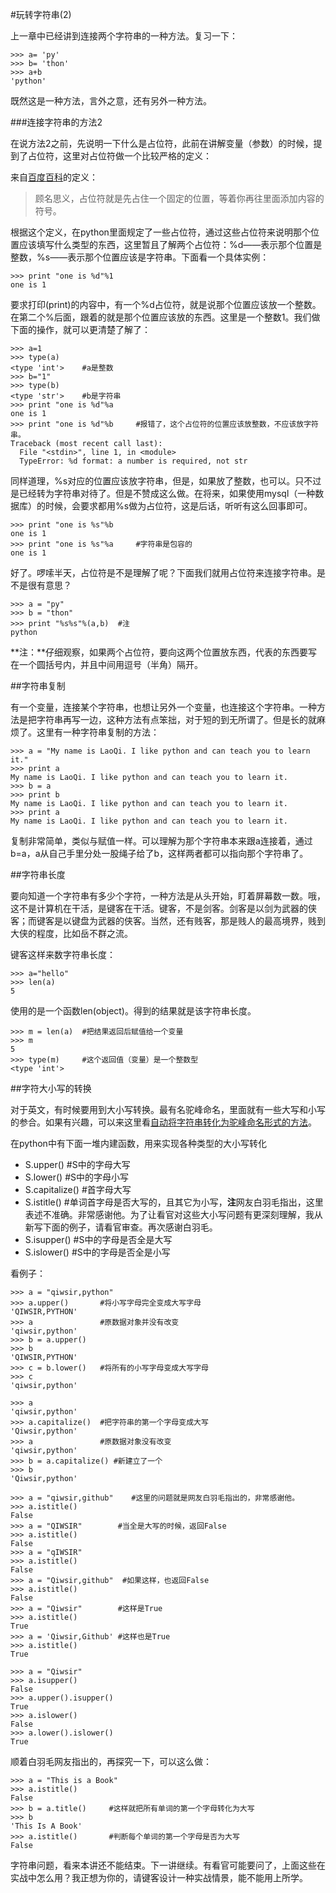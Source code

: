 #玩转字符串(2)

上一章中已经讲到连接两个字符串的一种方法。复习一下：

    >>> a= 'py'
    >>> b= 'thon'
    >>> a+b
    'python'

既然这是一种方法，言外之意，还有另外一种方法。

###连接字符串的方法2

在说方法2之前，先说明一下什么是占位符，此前在讲解变量（参数）的时候，提到了占位符，这里对占位符做一个比较严格的定义：

来自[百度百科](http://baike.baidu.com/view/873819.htm)的定义：

>顾名思义，占位符就是先占住一个固定的位置，等着你再往里面添加内容的符号。

根据这个定义，在python里面规定了一些占位符，通过这些占位符来说明那个位置应该填写什么类型的东西，这里暂且了解两个占位符：%d——表示那个位置是整数，%s——表示那个位置应该是字符串。下面看一个具体实例：

    >>> print "one is %d"%1
    one is 1

要求打印(print)的内容中，有一个%d占位符，就是说那个位置应该放一个整数。在第二个%后面，跟着的就是那个位置应该放的东西。这里是一个整数1。我们做下面的操作，就可以更清楚了解了：

    >>> a=1
    >>> type(a)
    <type 'int'>    #a是整数
    >>> b="1"
    >>> type(b)
    <type 'str'>    #b是字符串
    >>> print "one is %d"%a
    one is 1
    >>> print "one is %d"%b     #报错了，这个占位符的位置应该放整数，不应该放字符串。
    Traceback (most recent call last):
      File "<stdin>", line 1, in <module>
      TypeError: %d format: a number is required, not str

同样道理，%s对应的位置应该放字符串，但是，如果放了整数，也可以。只不过是已经转为字符串对待了。但是不赞成这么做。在将来，如果使用mysql（一种数据库）的时候，会要求都用%s做为占位符，这是后话，听听有这么回事即可。

    >>> print "one is %s"%b
    one is 1
    >>> print "one is %s"%a     #字符串是包容的
    one is 1

好了。啰嗦半天，占位符是不是理解了呢？下面我们就用占位符来连接字符串。是不是很有意思？

    >>> a = "py"
    >>> b = "thon"
    >>> print "%s%s"%(a,b)  #注
    python

**注：**仔细观察，如果两个占位符，要向这两个位置放东西，代表的东西要写在一个圆括号内，并且中间用逗号（半角）隔开。

##字符串复制

有一个变量，连接某个字符串，也想让另外一个变量，也连接这个字符串。一种方法是把字符串再写一边，这种方法有点笨拙，对于短的到无所谓了。但是长的就麻烦了。这里有一种字符串复制的方法：

    >>> a = "My name is LaoQi. I like python and can teach you to learn it."
    >>> print a
    My name is LaoQi. I like python and can teach you to learn it.
    >>> b = a
    >>> print b
    My name is LaoQi. I like python and can teach you to learn it.
    >>> print a
    My name is LaoQi. I like python and can teach you to learn it.


复制非常简单，类似与赋值一样。可以理解为那个字符串本来跟a连接着，通过b=a，a从自己手里分处一股绳子给了b，这样两者都可以指向那个字符串了。

##字符串长度

要向知道一个字符串有多少个字符，一种方法是从头开始，盯着屏幕数一数。哦，这不是计算机在干活，是键客在干活。键客，不是剑客。剑客是以剑为武器的侠客；而键客是以键盘为武器的侠客。当然，还有贱客，那是贱人的最高境界，贱到大侠的程度，比如岳不群之流。

键客这样来数字符串长度：

    >>> a="hello"
    >>> len(a)
    5

使用的是一个函数len(object)。得到的结果就是该字符串长度。

    >>> m = len(a)  #把结果返回后赋值给一个变量
    >>> m
    5
    >>> type(m)     #这个返回值（变量）是一个整数型
    <type 'int'>

##字符大小写的转换

对于英文，有时候要用到大小写转换。最有名驼峰命名，里面就有一些大写和小写的参合。如果有兴趣，可以来这里看[自动将字符串转化为驼峰命名形式的方法](https://github.com/qiwsir/algorithm/blob/master/string_to_hump.md)。

在python中有下面一堆内建函数，用来实现各种类型的大小写转化

- S.upper()         #S中的字母大写
- S.lower()         #S中的字母小写
- S.capitalize()    #首字母大写
- S.istitle()       #单词首字母是否大写的，且其它为小写，**注**网友白羽毛指出，这里表述不准确。非常感谢他。为了让看官对这些大小写问题有更深刻理解，我从新写下面的例子，请看官审查。再次感谢白羽毛。
- S.isupper()       #S中的字母是否全是大写
- S.islower()       #S中的字母是否全是小写

看例子：

    >>> a = "qiwsir,python"
    >>> a.upper()       #将小写字母完全变成大写字母
    'QIWSIR,PYTHON'
    >>> a               #原数据对象并没有改变
    'qiwsir,python'
    >>> b = a.upper()
    >>> b
    'QIWSIR,PYTHON'
    >>> c = b.lower()   #将所有的小写字母变成大写字母
    >>> c
    'qiwsir,python'

    >>> a
    'qiwsir,python'
    >>> a.capitalize()  #把字符串的第一个字母变成大写
    'Qiwsir,python'
    >>> a               #原数据对象没有改变
    'qiwsir,python'
    >>> b = a.capitalize() #新建立了一个
    >>> b
    'Qiwsir,python'

    >>> a = "qiwsir,github"    #这里的问题就是网友白羽毛指出的，非常感谢他。
    >>> a.istitle()
    False
    >>> a = "QIWSIR"        #当全是大写的时候，返回False
    >>> a.istitle()
    False
    >>> a = "qIWSIR"
    >>> a.istitle()
    False
    >>> a = "Qiwsir,github"  #如果这样，也返回False
    >>> a.istitle()
    False
    >>> a = "Qiwsir"        #这样是True
    >>> a.istitle()
    True
    >>> a = 'Qiwsir,Github' #这样也是True
    >>> a.istitle()
    True

    >>> a = "Qiwsir"
    >>> a.isupper()
    False
    >>> a.upper().isupper()
    True
    >>> a.islower()
    False
    >>> a.lower().islower()
    True

顺着白羽毛网友指出的，再探究一下，可以这么做：

    >>> a = "This is a Book"
    >>> a.istitle()
    False
    >>> b = a.title()     #这样就把所有单词的第一个字母转化为大写
    >>> b
    'This Is A Book'
    >>> a.istitle()       #判断每个单词的第一个字母是否为大写
    False


字符串问题，看来本讲还不能结束。下一讲继续。有看官可能要问了，上面这些在实战中怎么用？我正想为你的，请键客设计一种实战情景，能不能用上所学。
